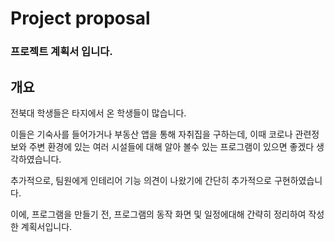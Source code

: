 # Project proposal

### 프로젝트 계획서 입니다.

## 개요
전북대 학생들은 타지에서 온 학생들이 많습니다. 

이들은 기숙사를 들어가거나 부동산 앱을 통해 자취집을 구하는데, 이때 코로나 관련정보와 주변 환경에 있는 여러 시설들에 대해 알아 볼수 있는 프로그램이 있으면 좋겠다 생각하였습니다.

추가적으로, 팀원에게 인테리어 기능 의견이 나왔기에 간단히 추가적으로 구현하였습니다.

이에, 프로그램을 만들기 전, 프로그램의 동작 화면 및 일정에대해 간략히 정리하여 작성한 계획서입니다.
